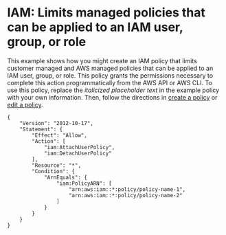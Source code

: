 # IAM: Limits managed policies that can be applied to an IAM user, group, or role<a name="reference_policies_examples_iam_limit-managed"></a>

This example shows how you might create an IAM policy that limits customer managed and AWS managed policies that can be applied to an IAM user, group, or role\. This policy grants the permissions necessary to complete this action programmatically from the AWS API or AWS CLI\. To use this policy, replace the *italicized placeholder text* in the example policy with your own information\. Then, follow the directions in [create a policy](access_policies_create.md) or [edit a policy](access_policies_manage-edit.md)\.

```
{
    "Version": "2012-10-17",
    "Statement": {
        "Effect": "Allow",
        "Action": [
            "iam:AttachUserPolicy",
            "iam:DetachUserPolicy"
        ],
        "Resource": "*",
        "Condition": {
            "ArnEquals": {
                "iam:PolicyARN": [
                    "arn:aws:iam::*:policy/policy-name-1",
                    "arn:aws:iam::*:policy/policy-name-2"
                ]
            }
        }
    }
}
```
